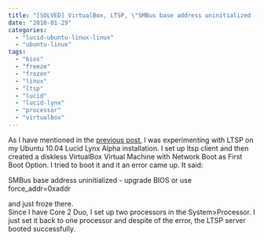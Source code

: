 ```yaml
---
title: "[SOLVED] VirtualBox, LTSP, \"SMBus base address uninitialized - upgrade BIOS or use force_addr=0xaddr\""
date: "2010-01-29"
categories: 
  - "lucid-ubuntu-linux-linux"
  - "ubuntu-linux"
tags: 
  - "bios"
  - "freeze"
  - "frozen"
  - "linux"
  - "ltsp"
  - "lucid"
  - "lucid-lynx"
  - "processor"
  - "virtualbox"
---
```


As I have mentioned in the [previous post](http://www.khattam.info/2010/01/30/solved-ltsp-error-ltsp-client-installation-ended-abnormally/), I was experimenting with LTSP on my Ubuntu 10.04 Lucid Lynx Alpha installation. I set up ltsp client and then created a diskless VirtualBox Virtual Machine with Network Boot as First Boot Option. I tried to boot it and it an error came up. It said:

SMBus base address uninitialized - upgrade BIOS or use force\_addr=0xaddr

and just froze there.  
Since I have Core 2 Duo, I set up two processors in the System>Processor. I just set it back to one processor and despite of the error, the LTSP server booted successfully.
